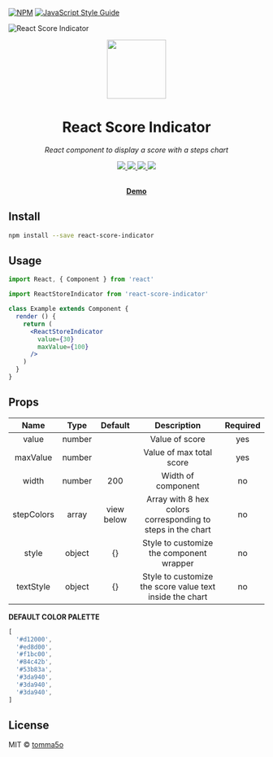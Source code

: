 
>

[![NPM](https://img.shields.io/npm/v/react-score-indicator.svg)](https://www.npmjs.com/package/react-score-indicator) [![JavaScript Style Guide](https://img.shields.io/badge/code_style-standard-brightgreen.svg)](https://standardjs.com)

![React Score Indicator](http://mantovanig.it/media/react-score-indicator.png)

<div align="center">
  <a href="https://github.com/tomma5o/touchmyripple">
    <img src="./docs/images/double-tap.png" width="116px">
  </a>
  <br>
  <h1>React Score Indicator</h1>
  <p>
    <em>React component to display a score with a steps chart</em>
  </p>
  <p>
    <a href="https://github.com/tomma5o/react-score-indicator/commits/master">
      <img src="https://img.shields.io/github/last-commit/tomma5o/react-score-indicator.svg" />
    </a>
    <a href="https://www.npmjs.com/package/react-score-indicator">
      <img src="https://img.shields.io/npm/v/react-score-indicator.svg" />
    </a>
    <a href="https://standardjs.com">
      <img src="https://img.shields.io/badge/code_style-standard-brightgreen.svg" />
    </a>
    <img src="http://mantovanig.it/media/react-score-indicator.png" />
  </p>
  <br>
  <a href="https://tomma5o.github.io/react-score-indicator"><b>Demo</b></a>
</div>


## Install

```bash
npm install --save react-score-indicator
```

## Usage

```jsx
import React, { Component } from 'react'

import ReactStoreIndicator from 'react-score-indicator'

class Example extends Component {
  render () {
    return (
      <ReactStoreIndicator
        value={30}
        maxValue={100}
      />
    )
  }
}
```

## Props

|    Name    |  Type  |   Default  |                         Description                         | Required |
|:----------:|:------:|:----------:|:-----------------------------------------------------------:|:--------:|
| value      | number |            | Value of score                                              | yes      |
| maxValue   | number |            | Value of max total score                                    | yes      |
| width      | number | 200        | Width of component                                          | no       |
| stepColors | array  | view below | Array with 8 hex colors corresponding to steps in the chart | no       |
| style      | object | {}         | Style to customize the component wrapper                    | no       |
| textStyle  | object | {}         | Style to customize the score value text inside the chart    | no       |

**DEFAULT COLOR PALETTE**
```js
[
  '#d12000',
  '#ed8d00',
  '#f1bc00',
  '#84c42b',
  '#53b83a',
  '#3da940',
  '#3da940',
  '#3da940',
]
```

## License

MIT © [tomma5o](https://github.com/tomma5o)
